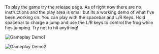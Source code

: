 To play the game try the release page. As of right now there are no instructions and the play area is small but its a working demo of what I've been working on. 
You can play with the spacebar and L/R Keys. Hold spacebar to charge a jump and use the L/R keys to control the frog while hes jumping. Try not to hit anything!

![Gameplay Demo1](demo_footage/demo_1.gif)

![Gameplay Demo2](demo_footage/demo_2.gif)

